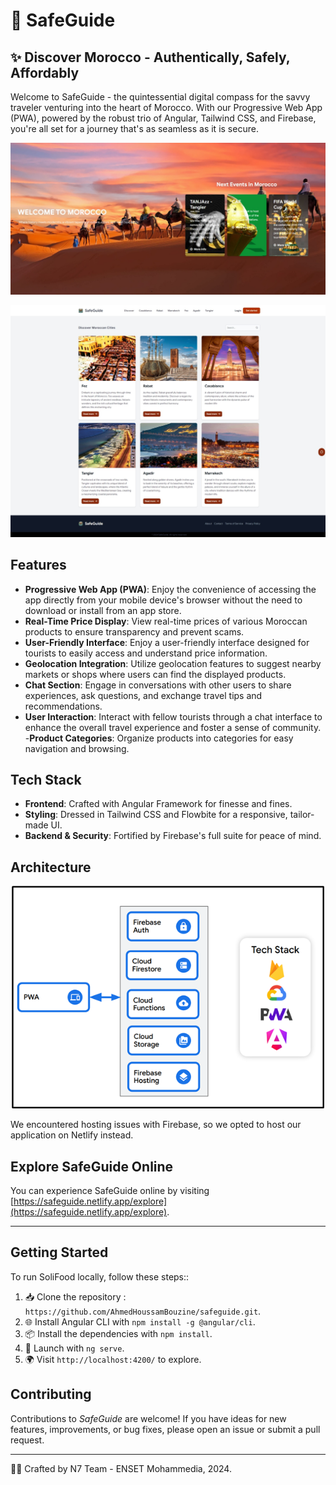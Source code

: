 # 🌟 SafeGuide

## ✨ Discover Morocco - Authentically, Safely, Affordably

Welcome to SafeGuide - the quintessential digital compass for the savvy traveler venturing into the heart of Morocco. With our Progressive Web App (PWA), powered by the robust trio of Angular, Tailwind CSS, and Firebase, you're all set for a journey that's as seamless as it is secure.
<p align="center">
  <img src="./gitImage/discover.jpeg?raw=true" alt="Discover Morocco" width="600"/>
</p>

<p align="center">
  <img src="./gitImage/main.jpeg?raw=true" alt="Main Interface" width="600"/>
</p>

## Features

- **Progressive Web App (PWA)**: Enjoy the convenience of accessing the app directly from your mobile device's browser without the need to download or install from an app store.
- **Real-Time Price Display**: View real-time prices of various Moroccan products to ensure   transparency and prevent scams.
- **User-Friendly Interface**: Enjoy a user-friendly interface designed for tourists to easily access and understand price information.
- **Geolocation Integration**: Utilize geolocation features to suggest nearby markets or shops where users can find the displayed products.
- **Chat Section**: Engage in conversations with other users to share experiences, ask questions, and exchange travel tips and recommendations.
- **User Interaction**: Interact with fellow tourists through a chat interface to enhance the overall travel experience and foster a sense of community.
-**Product Categories**: Organize products into categories for easy navigation and browsing.


## Tech Stack

- **Frontend**: Crafted with Angular Framework for finesse and fines.
- **Styling**: Dressed in Tailwind CSS and Flowbite for a responsive, tailor-made UI.
- **Backend & Security**: Fortified by Firebase's full suite for peace of mind.

## Architecture

<p align="center">
  <img src="./gitImage/architecture.png?raw=true" alt="Architecture" width="500"/>
</p>

We encountered hosting issues with Firebase, so we opted to host our application on Netlify instead.


## Explore SafeGuide Online

You can experience SafeGuide online by visiting [https://safeguide.netlify.app/explore](https://safeguide.netlify.app/explore).

---

## Getting Started

To run SoliFood locally, follow these steps::

1. 📥 Clone the repository : `https://github.com/AhmedHoussamBouzine/safeguide.git`.
2. 🌐 Install Angular CLI with `npm install -g @angular/cli`.
3. 📦 Install the dependencies with `npm install`.
4. 🚀 Launch with `ng serve`.
5. 🌍 Visit `http://localhost:4200/` to explore.
   
## Contributing

Contributions to *SafeGuide* are welcome! If you have ideas for new features, improvements, or bug fixes, please open an issue or submit a pull request.

---

👨‍💻 Crafted by N7 Team - ENSET Mohammedia, 2024.

